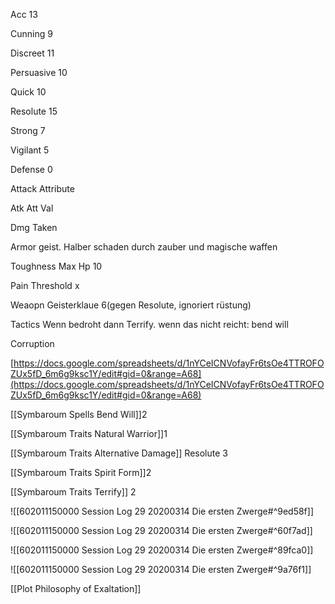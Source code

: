 Acc 13

Cunning 9

Discreet 11

Persuasive 10

Quick 10

Resolute 15

Strong 7

Vigilant 5

Defense 0

Attack Attribute

Atk Att Val

Dmg Taken

Armor geist. Halber schaden durch zauber und magische waffen

Toughness Max Hp 10

Pain Threshold x

Weaopn Geisterklaue 6(gegen Resolute, ignoriert rüstung)

Tactics Wenn bedroht dann Terrify. wenn das nicht reicht: bend will

Corruption

[https://docs.google.com/spreadsheets/d/1nYCeICNVofayFr6tsOe4TTROFOZUx5fD_6m6g9ksc1Y/edit#gid=0&range=A68](https://docs.google.com/spreadsheets/d/1nYCeICNVofayFr6tsOe4TTROFOZUx5fD_6m6g9ksc1Y/edit#gid=0&range=A68)

[[Symbaroum Spells Bend Will]]2

[[Symbaroum Traits Natural Warrior]]1

[[Symbaroum Traits Alternative Damage]] Resolute 3

[[Symbaroum Traits Spirit Form]]2

[[Symbaroum Traits Terrify]] 2




![[602011150000 Session Log 29 20200314 Die ersten Zwerge#^9ed58f]]

![[602011150000 Session Log 29 20200314 Die ersten Zwerge#^60f7ad]]

![[602011150000 Session Log 29 20200314 Die ersten Zwerge#^89fca0]]

![[602011150000 Session Log 29 20200314 Die ersten Zwerge#^9a76f1]]

[[Plot Philosophy of Exaltation]]